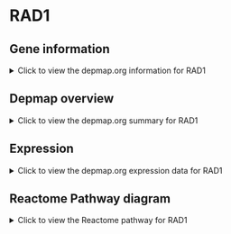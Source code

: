 <h1>RAD1</h1>

<h2>Gene information</h2>
<details>
  <summary>Click to view the depmap.org information for RAD1</summary>
  <p><a href="https://depmap.org/portal/gene/RAD1?tab=about" target="_BLANK">Open page in a new tab...</a></p>
  <iframe src="https://depmap.org/portal/gene/RAD1?tab=about" style="border:none;width:100%;height:800px"></iframe>
</details>

<h2>Depmap overview</h2>
<details>
  <summary>Click to view the depmap.org summary for RAD1</summary>
  <p><a href="https://depmap.org/portal/gene/RAD1?tab=overview" target="_BLANK">Open page in a new tab...</a></p>
  <iframe src="https://depmap.org/portal/gene/RAD1?tab=overview" style="border:none;width:100%;height:800px"></iframe>
</details>

<h2>Expression</h2>
<details>
  <summary>Click to view the depmap.org expression data for RAD1</summary>
  <p><a href="https://depmap.org/portal/gene/RAD1?tab=characterization" target="_BLANK">Open page in a new tab...</a></p>
  <iframe src="https://depmap.org/portal/gene/RAD1?tab=characterization" style="border:none;width:100%;height:800px"></iframe>
</details>



<h2>Reactome Pathway diagram</h2>
<details>
  <summary>Click to view the Reactome pathway for RAD1</summary>
  <p><a href="https://reactome.org/PathwayBrowser/#/R-HSA-69473" target="_BLANK">Open page in a new tab...</a></p>
  <p>G2/M DNA damage checkpoint</p>
<iframe src="https://reactome.org/PathwayBrowser/#/R-HSA-69473" style="border:none;width:100%;height:800px"></iframe>
</details>



